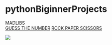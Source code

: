 # pythonBiginnerProjects

[MADLIBS](madlibs)  
[GUESS THE NUMBER](guessTheNumber)
[ROCK PAPER SCISSORS](rockPaperScissor)

<a href = "https://github.com/devil-prog/pythonBiginnerProjets/graphs/contributors">
  <img src = "https://contrib.rocks/image?repo=devil-prog%2FpythonBiginnerProjets">
</a>
